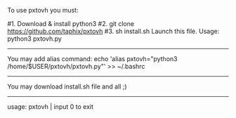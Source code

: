 To use pxtovh you must:

#1. Download & install python3
#2. git clone https://github.com/taphix/pxtovh
#3. sh install.sh
Launch this file. Usage: python3 pxtovh.py

----------------------------------------------

You may add alias command:
  echo 'alias pxtovh="python3 /home/$USER/pxtovh/pxtovh.py"' >> ~/.bashrc
  
----------------------------------------------

You may download install.sh file and all ;)

----------------------------------------------
usage: pxtovh  |   input 0 to exit


